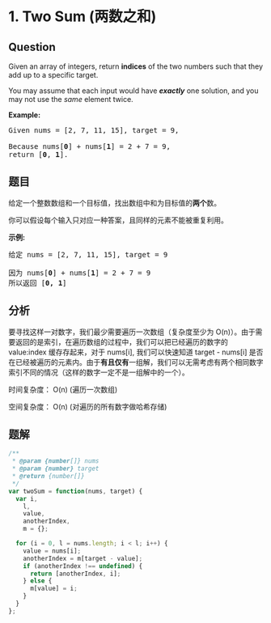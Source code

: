 # 1. Two Sum (两数之和)

## Question

Given an array of integers, return **indices** of the two numbers such that they add up to a specific target.

You may assume that each input would have **_exactly_** one solution, and you may not use the _same_ element twice.

**Example:**

<pre>Given nums = [2, 7, 11, 15], target = 9,

Because nums[<strong>0</strong>] + nums[<strong>1</strong>] = 2 + 7 = 9,
return [<strong>0</strong>, <strong>1</strong>].
</pre>

## 题目

给定一个整数数组和一个目标值，找出数组中和为目标值的**两个**数。

你可以假设每个输入只对应一种答案，且同样的元素不能被重复利用。

**示例:**

<pre>给定 nums = [2, 7, 11, 15], target = 9

因为 nums[<strong>0</strong>] + nums[<strong>1</strong>] = 2 + 7 = 9
所以返回 [<strong>0, 1</strong>]
</pre>

## 分析

要寻找这样一对数字，我们最少需要遍历一次数组（复杂度至少为 O(n)）。由于需要返回的是索引，在遍历数组的过程中，我们可以把已经遍历的数字的 value:index 缓存存起来，对于 nums[i], 我们可以快速知道 target - nums[i] 是否在已经被遍历的元素内。由于**有且仅有**一组解，我们可以无需考虑有两个相同数字索引不同的情况（这样的数字一定不是一组解中的一个）。

时间复杂度： O(n) (遍历一次数组)

空间复杂度： O(n) (对遍历的所有数字做哈希存储)

## 题解

```javascript
/**
 * @param {number[]} nums
 * @param {number} target
 * @return {number[]}
 */
var twoSum = function(nums, target) {
  var i,
    l,
    value,
    anotherIndex,
    m = {};

  for (i = 0, l = nums.length; i < l; i++) {
    value = nums[i];
    anotherIndex = m[target - value];
    if (anotherIndex !== undefined) {
      return [anotherIndex, i];
    } else {
      m[value] = i;
    }
  }
};
```
